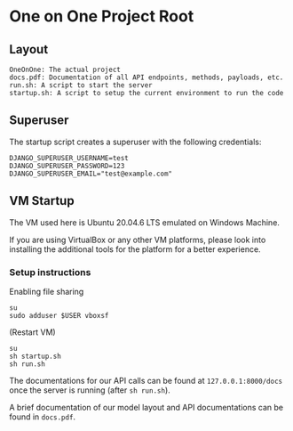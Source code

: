 # One on One Project Root

## Layout

```
OneOnOne: The actual project
docs.pdf: Documentation of all API endpoints, methods, payloads, etc.
run.sh: A script to start the server
startup.sh: A script to setup the current environment to run the code
```

## Superuser

The startup script creates a superuser with the following credentials: 

```
DJANGO_SUPERUSER_USERNAME=test
DJANGO_SUPERUSER_PASSWORD=123
DJANGO_SUPERUSER_EMAIL="test@example.com"
```

## VM Startup

The VM used here is Ubuntu 20.04.6 LTS emulated on Windows Machine. 

If you are using VirtualBox or any other VM platforms, please look into installing the additional tools for the platform for a better experience. 

### Setup instructions

Enabling file sharing
```
su
sudo adduser $USER vboxsf
```

(Restart VM)

```
su
sh startup.sh
sh run.sh
```

The documentations for our API calls can be found at `127.0.0.1:8000/docs` once the server is running (after `sh run.sh`). 

A brief documentation of our model layout and API documentations can be found in `docs.pdf`. 